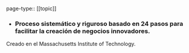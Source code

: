 page-type:: [[topic]]
- ### Proceso sistemático y riguroso basado en 24 pasos para facilitar la creación de negocios innovadores.

Creado en el Massachusetts Institute of Technology.



